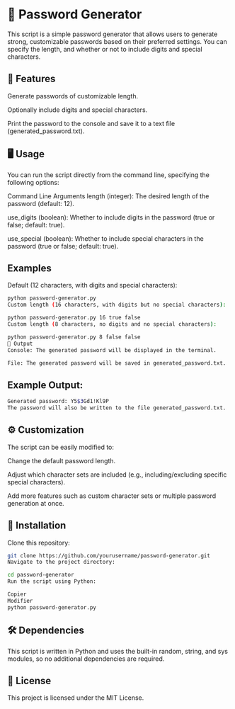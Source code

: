 # 📝 Password Generator
This script is a simple password generator that allows users to generate strong, customizable passwords based on their preferred settings. You can specify the length, and whether or not to include digits and special characters.

## 🔑 Features
Generate passwords of customizable length.

Optionally include digits and special characters.

Print the password to the console and save it to a text file (generated_password.txt).

## 🖥️ Usage
You can run the script directly from the command line, specifying the following options:

Command Line Arguments
length (integer): The desired length of the password (default: 12).

use_digits (boolean): Whether to include digits in the password (true or false; default: true).

use_special (boolean): Whether to include special characters in the password (true or false; default: true).

## Examples
Default (12 characters, with digits and special characters):

```bash
python password-generator.py
Custom length (16 characters, with digits but no special characters):
```
```bash
python password-generator.py 16 true false
Custom length (8 characters, no digits and no special characters):
```
```bash
python password-generator.py 8 false false
💾 Output
Console: The generated password will be displayed in the terminal.

File: The generated password will be saved in generated_password.txt.
```

## Example Output:
```bash
Generated password: Y5$3Gd1!Kl9P
The password will also be written to the file generated_password.txt.
```
## ⚙️ Customization
The script can be easily modified to:

Change the default password length.

Adjust which character sets are included (e.g., including/excluding specific special characters).

Add more features such as custom character sets or multiple password generation at once.

## 🚀 Installation
Clone this repository:

```bash
git clone https://github.com/yourusername/password-generator.git
Navigate to the project directory:
```
```bash
cd password-generator
Run the script using Python:
```
```bash
Copier
Modifier
python password-generator.py
```
## 🛠️ Dependencies
This script is written in Python and uses the built-in random, string, and sys modules, so no additional dependencies are required.

## 📜 License
This project is licensed under the MIT License.
